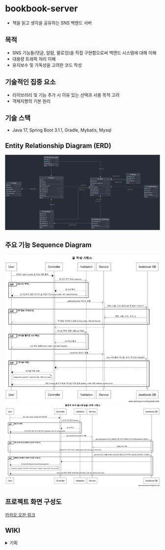 # bookbook-server
- 책을 읽고 생각을 공유하는 SNS 백엔드 서버

## 목적
- SNS 기능들(댓글, 알람, 팔로잉)을 직접 구현함으로써 백엔드 시스템에 대해 이해
- 대용량 트래픽 처리 이해 
- 유지보수 및 가독성을 고려한 코드 작성

## 기술적인 집중 요소
- 라이브러리 및 기능 추가 시 이유 있는 선택과 사용 목적 고려 
- 객체지향의 기본 원리

## 기술 스택
- Java 17, Spring Boot 3.1.1, Gradle, Mybatis, Mysql

## Entity Relationship Diagram (ERD)
![img.png](erd.png)

## 주요 기능 Sequence Diagram
![img.png](writing-sequcen.png)
![img_1.png](follow-post.png)

## 프로젝트 화면 구성도
[카카오 오븐 링크](https://ovenapp.io/project/EqwIwDpbfiX5Xn0w1QlxaYILAlDOyK6e#TBI5C)

## WIKI
<details>
    <summary>기획</summary>

### 도메인

- user
- post
- comment
- follow
- notification
- ranking
--- 
## 유저
- 유저는 북북 서비스를 이용하기 위해 회원 가입과 로그인을 해야합니다.
- 유저는 회원 가입을 위해 nickname, password를 필수로 입력해야 합니다.
    - 한 줄 소개는 선택적으로 입력할 수 있습니다.
- 유저는 고유한 닉네임 값을 갖기 위해 중복 확인을 해야합니다.
- 유저는 회원가입 후에 서비스를 이용하기 위해 로그인을 해야합니다.
- 유저는 로그아웃을 할 수 있습니다.
- 유저가 북북 서비스를 더이상 이용하고 싶지 않을 때 회원 탈퇴를 할 수 있습니다.
- 유저는 글을 작성할 수 있습니다.
    - 유저가 글 작성 시 제목, 내용을 입력할 수 있고 책 제목을 검색해 글에 책 정보를 추가할 수 있습니다.
- 유저는 다른 유저가 작성한 글을 볼 수 있습니다.
- 유저는 탈퇴 후 30일 간 재가입 할 수 없다.
- 유저는 로그인한 후에 아무런 동작이 없는 상태에서 30분이 경과되면 자동으로 로그아웃된다.
- 유저는 회원가입 후 닉네임은 변경할 수 없고, 비밀번호와 한 줄 소개 값은 변경할 수 있다.

### 관리자
- 관리자는 유저의 글과 댓글을 삭제할 수 있다.
- 관리자는 유저가 작성한 글 중 비공개글은 볼 수 없고, 전체 공개, 팔로워 공개 글을 볼 수 있다.

## 글

- 글 작성
    - 글은 작성자가 수정, 삭제할 수 있다.
    - 공개 범위 설정을 할 수 있다.
        - 전체 공개(기본값), 팔로워, 비공개
    - 글 작성 시 반드시 책 정보 검색을 통해 하나의 책을 추가해야 한다.
    - 유저는 글 작성 시 하나의 책에 대해서는 한 번만 글을 작성할 수 있다.
- 글 보기
    - 최신순으로 정렬한다.
    - 글은 좋아요를 할 수 있다.
    - 전체 공개 글 보기와 내가 팔로우하고 있는 유저의 글(관심글)을 나눠서 볼 수 있다.
- 글 검색하기
    - 글(제목, 내용, 작성자), 책(제목,저자, 카테고리) 필터링

## 댓글, 대댓글

- 최신순으로 정렬한다.
- 댓글과 대댓글은 수정,삭제할 수 있다.
- 댓글과 대댓글은 좋아요를 할 수 있다.
- 댓글 삭제 시에도 대댓글은 삭제하지 않는다.
- 대댓글은 1 detph 이다.

## 팔로우
> - 팔로우는 내가 다른 유저의 게시물을 구독하는 것이다.
> - 언팔로우는 내가 다른 유저의 게시물을 구독 취소하는 것이다.
> - 팔로잉은 다른 유저가 내 게시물을 구독하는 것이다.
> - 팔로워는 나를 팔로잉하는 사람이다.
>
- 유저의 닉네임을 검색해 팔로잉 할 수 있다.
- 언팔로잉 할 수 있다.
- 팔로잉 유무를 확인할 수 있다.
- 팔로우 리스트를 조회할 수 있다.
- 팔로잉 리스트를 조회할 수 있다.
- 유저 탈퇴 시 팔로워 리스트와 팔로잉 리스트에서 삭제된다.

## 알림 (푸시 알림 메시지 body를 client에게 주는 api 개발)
- 유저가 게시물을 업로드하면 해당 유저의 팔로워들에게 알림을 보낸다.
- 다른 유저를 팔로우하면 해당 유저에게 알림을 보낸다.
- 유저 본인이 작성한 글에서 본인 이외의 유저가 작성한 댓글/대댓글이 달리는 경우 알림을 보낸다.
- 다른 유저의 글에 작성한 댓글에 대댓글이 달리는 경우 알림을 보낸다.
- 알림을 보낸 시간 기준 일주일 이상 확인하지 않았을 때 재알람을 보낸다.

## **랭킹**
전체 공개글만 포함되며, 좋아요 수와 댓글 수를 고려해서 랭킹이 집계된다.
- 이번주 인기글
- 이번달 인기글

--- 
### 정책
- 비밀번호는 암호화해서 저장한다.
- 게시글 등록 시 사용하는 책 정보는 open api 를 이용해서 미리 저장해둔다. 그리고 주기적으로 새로운 책을 업데이트하는 방식으로 한다.
- 유저, 글, 댓글은 삭제 시 soft delete 처리한다.

</details>
